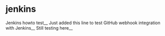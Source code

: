 # jenkins
Jenkins howto test__
Just added this line to test GitHub webhook integration with Jenkins__
Still testing here__
